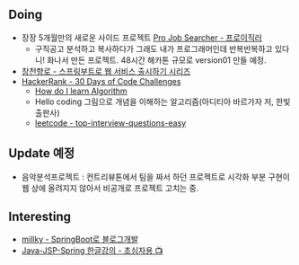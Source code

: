 ## Doing
- 장장 5개월만의 새로운 사이드 프로젝트 [Pro Job Searcher - 프로이직러](https://github.com/pro00er/projobsearcher)
  - 구직공고 분석하고 복사하다가 그래도 내가 프로그래머인데 반복반복하고 있다니! 화나서 만든 프로젝트. 48시간 해카톤 규모로 version01 만들 예정.
- [창천향로 - 스프링부트로 웹 서비스 출시하기 시리즈](http://jojoldu.tistory.com/250?category=635883)
- [HackerRank - 30 Days of Code Challenges]()
  - [How do I learn Algorithm](https://www.quora.com/How-do-I-learn-algorithms-2/answer/Sief-Khafagi?share=df7a56f1&srid=pCJkw)
  - Hello coding 그림으로 개념을 이해하는 알고리즘(아디티아 바르가자 저, 한빛출판사)
  - [leetcode - top-interview-questions-easy](https://leetcode.com/explore/interview/card/top-interview-questions-easy/)

## Update 예정
- 음악분석프로젝트 : 컨트리뷰톤에서 팀을 짜서 하던 프로젝트로 시각화 부분 구현이 웹 상에 올려지지 않아서 비공개로 프로젝트 고치는 중.

## Interesting
- [millky - SpringBoot로 블로그개발](http://millky.com/@origoni/post/1100?language=ko_kr)
- [Java-JSP-Spring 한글강의 - 초심자용 :tv:](https://youtu.be/MD3YGrofnDY)